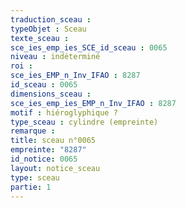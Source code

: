 ```yaml
---
traduction_sceau : 
typeObjet : Sceau
texte_sceau : 
sce_ies_emp_ies_SCE_id_sceau : 0065
niveau : indéterminé
roi : 
sce_ies_EMP_n_Inv_IFAO : 8287
id_sceau : 0065
dimensions_sceau : 
sce_ies_emp_ies_EMP_n_Inv_IFAO : 8287
motif : hiéroglyphique ?
type_sceau : cylindre (empreinte)
remarque : 
title: sceau n°0065
empreinte: "8287"
id_notice: 0065
layout: notice_sceau
type: sceau
partie: 1
---
```

